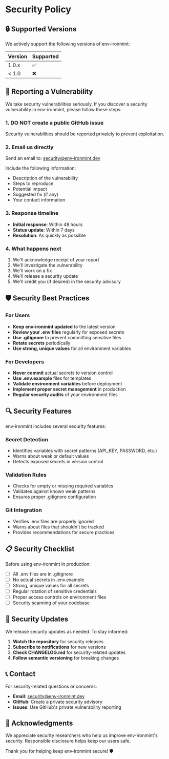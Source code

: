 # Security Policy

## 🔒 Supported Versions

We actively support the following versions of env-ironmint:

| Version | Supported          |
| ------- | ------------------ |
| 1.0.x   | :white_check_mark: |
| < 1.0   | :x:                |

## 🚨 Reporting a Vulnerability

We take security vulnerabilities seriously. If you discover a security vulnerability in env-ironmint, please follow these steps:

### 1. **DO NOT** create a public GitHub issue

Security vulnerabilities should be reported privately to prevent exploitation.

### 2. **Email us directly**

Send an email to: [security@env-ironmint.dev](mailto:security@env-ironmint.dev)

Include the following information:

- Description of the vulnerability
- Steps to reproduce
- Potential impact
- Suggested fix (if any)
- Your contact information

### 3. **Response timeline**

- **Initial response**: Within 48 hours
- **Status update**: Within 7 days
- **Resolution**: As quickly as possible

### 4. **What happens next**

1. We'll acknowledge receipt of your report
2. We'll investigate the vulnerability
3. We'll work on a fix
4. We'll release a security update
5. We'll credit you (if desired) in the security advisory

## 🛡️ Security Best Practices

### For Users

- **Keep env-ironmint updated** to the latest version
- **Review your .env files** regularly for exposed secrets
- **Use .gitignore** to prevent committing sensitive files
- **Rotate secrets** periodically
- **Use strong, unique values** for all environment variables

### For Developers

- **Never commit** actual secrets to version control
- **Use .env.example** files for templates
- **Validate environment variables** before deployment
- **Implement proper secret management** in production
- **Regular security audits** of your environment files

## 🔍 Security Features

env-ironmint includes several security features:

### Secret Detection

- Identifies variables with secret patterns (API_KEY, PASSWORD, etc.)
- Warns about weak or default values
- Detects exposed secrets in version control

### Validation Rules

- Checks for empty or missing required variables
- Validates against known weak patterns
- Ensures proper .gitignore configuration

### Git Integration

- Verifies .env files are properly ignored
- Warns about files that shouldn't be tracked
- Provides recommendations for secure practices

## 📋 Security Checklist

Before using env-ironmint in production:

- [ ] All .env files are in .gitignore
- [ ] No actual secrets in .env.example
- [ ] Strong, unique values for all secrets
- [ ] Regular rotation of sensitive credentials
- [ ] Proper access controls on environment files
- [ ] Security scanning of your codebase

## 🔄 Security Updates

We release security updates as needed. To stay informed:

1. **Watch the repository** for security releases
2. **Subscribe to notifications** for new versions
3. **Check CHANGELOG.md** for security-related updates
4. **Follow semantic versioning** for breaking changes

## 📞 Contact

For security-related questions or concerns:

- **Email**: [security@env-ironmint.dev](mailto:security@env-ironmint.dev)
- **GitHub**: Create a private security advisory
- **Issues**: Use GitHub's private vulnerability reporting

## 🙏 Acknowledgments

We appreciate security researchers who help us improve env-ironmint's security. Responsible disclosure helps keep our users safe.

Thank you for helping keep env-ironmint secure! 🛡️
